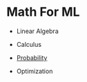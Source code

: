 # Math For ML

* Linear Algebra

* Calculus

* [Probability](./MathForMLProb.md)

* Optimization

  

